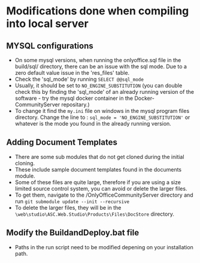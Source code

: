 # Modifications done when compiling into local server

## MYSQL configurations

* On some mysql versions, when running the onlyoffice.sql file in the build/sql/ directory, there can be an issue with the sql mode. Due to a zero default value issue in the 'res_files' table.
* Check the 'sql_mode' by running `SELECT @@sql_mode`
* Usually, it should be set to `NO_ENGINE_SUBSTITUTION` (you can double check this by finding the 'sql_mode' of an already running version of the software - try the mysql docker container in the Docker-CommunityServer repositary.)
* To change it find the `my.ini` file on windows in the mysql program files directory. Change the line to : `sql_mode = 'NO_ENGINE_SUBSTITUTION'` or whatever is the mode you found in the already running version.

## Adding Document Templates

* There are some sub modules that do not get cloned during the initial cloning.
* These include sample document templates found in the documents module.
* Some of these files are quite large, therefore if you are using a size limited source control system, you can avoid or delete the larger files.
* To get them, navigate to the /OnlyOfficeCommunityServer directory and run `git submodule update --init --recursive`
* To delete the larger files, they will be in the `\web\studio\ASC.Web.Studio\Products\Files\DocStore` directory.

## Modify the BuildandDeploy.bat file

* Paths in the run script need to be modified depening on your installation path.
